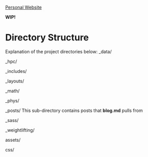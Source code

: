 [Personal Website](russellmatt66.github.io)  

**WIP!**

# Directory Structure
Explanation of the project directories below:
_data/

_hpc/

_includes/

_layouts/

_math/

_phys/

_posts/
This sub-directory contains posts that **blog.md** pulls from 

_sass/

_weightlifting/

assets/

css/

